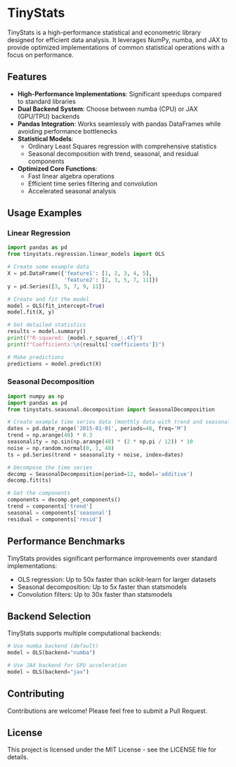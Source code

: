 # TinyStats

TinyStats is a high-performance statistical and econometric library designed for efficient data analysis. It leverages NumPy, numba, and JAX to provide optimized implementations of common statistical operations with a focus on performance.

## Features

- **High-Performance Implementations**: Significant speedups compared to standard libraries
- **Dual Backend System**: Choose between numba (CPU) or JAX (GPU/TPU) backends
- **Pandas Integration**: Works seamlessly with pandas DataFrames while avoiding performance bottlenecks
- **Statistical Models**:
  - Ordinary Least Squares regression with comprehensive statistics
  - Seasonal decomposition with trend, seasonal, and residual components
- **Optimized Core Functions**:
  - Fast linear algebra operations
  - Efficient time series filtering and convolution
  - Accelerated seasonal analysis

## Usage Examples

### Linear Regression

```python
import pandas as pd
from tinystats.regression.linear_models import OLS

# Create some example data
X = pd.DataFrame({'feature1': [1, 2, 3, 4, 5], 
                  'feature2': [2, 3, 5, 7, 11]})
y = pd.Series([3, 5, 7, 9, 11])

# Create and fit the model
model = OLS(fit_intercept=True)
model.fit(X, y)

# Get detailed statistics
results = model.summary()
print(f"R-squared: {model.r_squared_:.4f}")
print(f"Coefficients:\n{results['coefficients']}")

# Make predictions
predictions = model.predict(X)
```

### Seasonal Decomposition

```python
import numpy as np
import pandas as pd
from tinystats.seasonal.decomposition import SeasonalDecomposition

# Create example time series data (monthly data with trend and seasonality)
dates = pd.date_range('2015-01-01', periods=48, freq='M')
trend = np.arange(48) * 0.3
seasonality = np.sin(np.arange(48) * (2 * np.pi / 12)) * 10
noise = np.random.normal(0, 1, 48)
ts = pd.Series(trend + seasonality + noise, index=dates)

# Decompose the time series
decomp = SeasonalDecomposition(period=12, model='additive')
decomp.fit(ts)

# Get the components
components = decomp.get_components()
trend = components['trend']
seasonal = components['seasonal']
residual = components['resid']
```

## Performance Benchmarks

TinyStats provides significant performance improvements over standard implementations:

- OLS regression: Up to 50x faster than scikit-learn for larger datasets
- Seasonal decomposition: Up to 5x faster than statsmodels
- Convolution filters: Up to 30x faster than statsmodels

## Backend Selection

TinyStats supports multiple computational backends:

```python
# Use numba backend (default)
model = OLS(backend="numba")

# Use JAX backend for GPU acceleration
model = OLS(backend="jax")
```

## Contributing

Contributions are welcome! Please feel free to submit a Pull Request.

## License

This project is licensed under the MIT License - see the LICENSE file for details.
